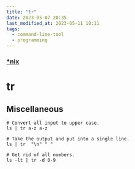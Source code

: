 ```yaml
---
title: "tr"
date: 2023-05-07 20:35
last_modified_at: 2023-05-11 10:11
tags:
  - command-line-tool
  - programming
---
```


### [\*nix](*nix.md)

# tr

## Miscellaneous

```shell
# Convert all input to upper case.
ls | tr a-z a-z

# Take the output and put into a single line.
ls | tr  "\n" " "

# Get rid of all numbers.
ls -lt | tr -d 0-9
```
